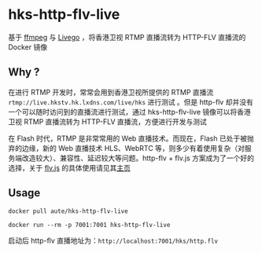 # hks-http-flv-live

基于 [ffmpeg](https://github.com/FFmpeg/FFmpeg) 与 [Livego](https://github.com/gwuhaolin/livego) ，将香港卫视 RTMP 直播流转为 HTTP-FLV 直播流的 Docker 镜像

## Why ?

在进行 RTMP 开发时，常常会用到香港卫视所提供的 RTMP 直播流 `rtmp://live.hkstv.hk.lxdns.com/live/hks` 进行测试 。但是 http-flv 却并没有一个可以随时访问到的直播流进行测试，通过 hks-http-flv-live 镜像可以将香港卫视 RTMP 直播流转为 HTTP-FLV 直播流，方便进行开发与测试

在 Flash 时代，RTMP 是非常常用的 Web 直播技术。而现在，Flash 已处于被抛弃的边缘，新的 Web 直播技术 HLS、WebRTC 等，则多少有着使用复杂（对服务端改造较大）、兼容性、延迟较大等问题。http-flv + flv.js 方案成为了一个好的选择，关于 [flv.js](https://github.com/Bilibili/flv.js)  的具体使用请见其[主页](https://github.com/Bilibili/flv.js)

## Usage

`docker pull aute/hks-http-flv-live`

`docker run --rm -p 7001:7001 hks-http-flv-live`

启动后 http-flv 直播地址为：`http://localhost:7001/hks/http.flv`

